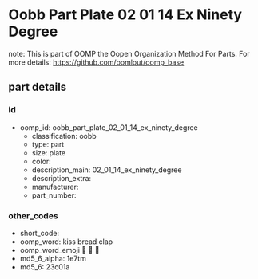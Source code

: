 # Oobb Part Plate 02 01 14 Ex Ninety Degree  

note: This is part of OOMP the Oopen Organization Method For Parts. For more details: https://github.com/oomlout/oomp_base

##  part details





### id
* oomp_id: oobb_part_plate_02_01_14_ex_ninety_degree
  * classification: oobb
  * type: part
  * size: plate
  * color: 
  * description_main: 02_01_14_ex_ninety_degree
  * description_extra: 
  * manufacturer: 
  * part_number: 

### other_codes
* short_code: 
* oomp_word: kiss bread clap
* oomp_word_emoji :kiss: :bread: :clap:
* md5_6_alpha: 1e7tm
* md5_6: 23c01a